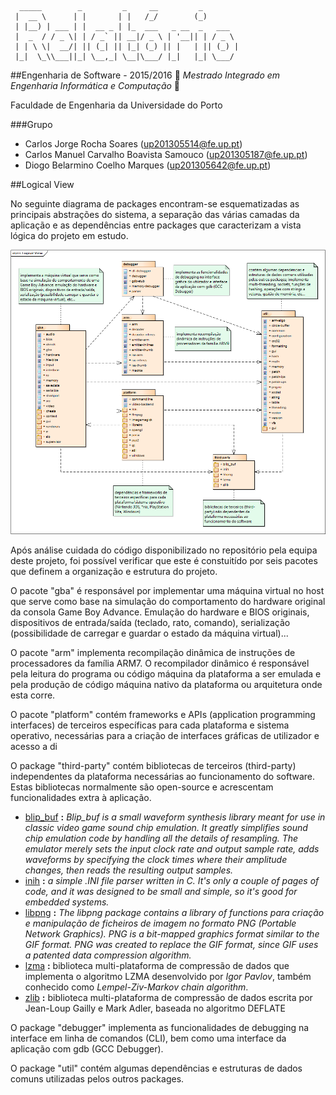 ```
  _____        _         _     __         _        
 |  __ \      | |       | |   /_/        (_)       
 | |__) | ___ | |  __ _ | |_  ___   _ __  _   ___  
 |  _  / / _ \| | / _` || __|/ _ \ | '__|| | / _ \ 
 | | \ \|  __/| || (_| || |_| (_) || |   | || (_) |
 |_|  \_\\___||_| \__,_| \__|\___/ |_|   |_| \___/ 
 ```
##Engenharia de Software - 2015/2016
:floppy_disk:  *Mestrado Integrado em Engenharia Informática e Computação*   :floppy_disk:

Faculdade de Engenharia da Universidade do Porto

###Grupo
* Carlos Jorge Rocha Soares (up201305514@fe.up.pt)
* Carlos Manuel Carvalho Boavista Samouco (up201305187@fe.up.pt)
* Diogo Belarmino Coelho Marques (up201305642@fe.up.pt)

##Logical View

No seguinte diagrama de packages encontram-se esquematizadas as principais abstrações do sistema, a separação das várias camadas da aplicação e as dependências entre packages que caracterizam a vista lógica do projeto em estudo.

![](Assignment3/logical-view.png)

Após análise cuidada do código disponibilizado no repositório pela equipa deste projeto, foi possível verificar que este é constuitído por seis pacotes que definem a organização e estrutura do projeto.

O pacote "gba" é responsável por implementar uma máquina virtual no host que serve como base na simulação do comportamento do hardware original da consola Game Boy Advance. Emulação do hardware e BIOS originais, dispositivos de entrada/saída (teclado, rato, comando), serialização  (possibilidade de carregar e guardar o estado da máquina virtual)...

O pacote "arm" implementa recompilação dinâmica de instruções de processadores da família ARM7.
O recompilador dinâmico é responsável pela leitura do programa ou código máquina da plataforma a ser emulada e pela produção de código máquina nativo da plataforma ou arquitetura onde esta corre.

O pacote "platform" contém frameworks e APIs (application programming interfaces) de terceiros específicas para cada plataforma e sistema operativo, necessárias para a criação de interfaces gráficas de utilizador e acesso a di

O package "third-party" contém bibliotecas de terceiros (third-party) independentes da plataforma necessárias ao funcionamento do software. Estas bibliotecas normalmente são open-source e acrescentam funcionalidades extra à aplicação.
- [blip_buf](https://code.google.com/p/blip-buf/) **:** *Blip_buf is a small waveform synthesis library meant for use in classic video game sound chip emulation. It greatly simplifies sound chip emulation code by handling all the details of resampling. The emulator merely sets the input clock rate and output sample rate, adds waveforms by specifying the clock times where their amplitude changes, then reads the resulting output samples.*
- [inih](https://github.com/benhoyt/inih) **:** *a simple .INI file parser written in C. It's only a couple of pages of code, and it was designed to be small and simple, so it's good for embedded systems.*
- [libpng](http://www.libpng.org/pub/png/libpng.html) **:** *The libpng package contains a library of functions para criação e manipulação de ficheiros de imagem no formato PNG (Portable Network Graphics). PNG is a bit-mapped graphics format similar to the GIF format. PNG was created to replace the GIF format, since GIF uses a patented data compression algorithm.*
- [lzma](http://www.7-zip.org/sdk.html) **:** biblioteca multi-plataforma de compressão de dados que implementa o algoritmo LZMA desenvolvido por *Igor Pavlov*, também conhecido como *Lempel-Ziv-Markov chain algorithm*.
- [zlib](http://www.zlib.net) **:** biblioteca multi-plataforma de compressão de dados escrita por Jean-Loup Gailly e Mark Adler, baseada no algoritmo DEFLATE

O package "debugger" implementa as funcionalidades de debugging na interface em linha de comandos (CLI), bem como uma interface da aplicação com gdb (GCC Debugger).

O package "util" contém algumas dependências e estruturas de dados comuns utilizadas pelos outros packages.
